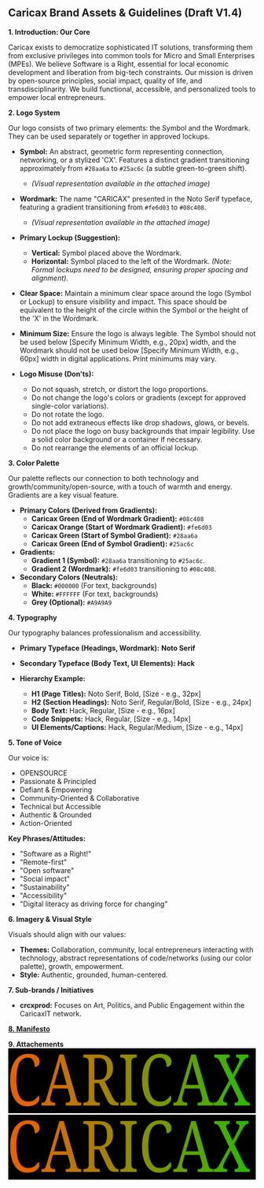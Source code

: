 ## Caricax Brand Assets & Guidelines (Draft V1.4)

**1. Introduction: Our Core**

Caricax exists to democratize sophisticated IT solutions, transforming them from exclusive privileges into common tools for Micro and Small Enterprises (MPEs). We believe Software is a Right, essential for local economic development and liberation from big-tech constraints. Our mission is driven by open-source principles, social impact, quality of life, and transdisciplinarity. We build functional, accessible, and personalized tools to empower local entrepreneurs.


**2. Logo System**

Our logo consists of two primary elements: the Symbol and the Wordmark. They can be used separately or together in approved lockups.

*   **Symbol:** An abstract, geometric form representing connection, networking, or a stylized 'CX'. Features a distinct gradient transitioning approximately from `#28aa6a` to `#25ac6c` (a subtle green-to-green shift).
    *   *(Visual representation available in the attached image)*
*   **Wordmark:** The name "CARICAX" presented in the Noto Serif typeface, featuring a gradient transitioning from `#fe6d03` to `#08c408`.
    *   *(Visual representation available in the attached image)*

*   **Primary Lockup (Suggestion):**
    *   **Vertical:** Symbol placed above the Wordmark.
    *   **Horizontal:** Symbol placed to the left of the Wordmark.
    *(Note: Formal lockups need to be designed, ensuring proper spacing and alignment).*

*   **Clear Space:** Maintain a minimum clear space around the logo (Symbol or Lockup) to ensure visibility and impact. This space should be equivalent to the height of the circle within the Symbol or the height of the 'X' in the Wordmark.
*   **Minimum Size:** Ensure the logo is always legible. The Symbol should not be used below [Specify Minimum Width, e.g., 20px] width, and the Wordmark should not be used below [Specify Minimum Width, e.g., 60px] width in digital applications. Print minimums may vary.
*   **Logo Misuse (Don'ts):**
    *   Do not squash, stretch, or distort the logo proportions.
    *   Do not change the logo's colors or gradients (except for approved single-color variations).
    *   Do not rotate the logo.
    *   Do not add extraneous effects like drop shadows, glows, or bevels.
    *   Do not place the logo on busy backgrounds that impair legibility. Use a solid color background or a container if necessary.
    *   Do not rearrange the elements of an official lockup.

**3. Color Palette**

Our palette reflects our connection to both technology and growth/community/open-source, with a touch of warmth and energy. Gradients are a key visual feature.

*   **Primary Colors (Derived from Gradients):**
    *   **Caricax Green (End of Wordmark Gradient):** `#08c408`
    *   **Caricax Orange (Start of Wordmark Gradient):** `#fe6d03`
    *   **Caricax Green (Start of Symbol Gradient):** `#28aa6a`
    *   **Caricax Green (End of Symbol Gradient):** `#25ac6c`
*   **Gradients:**
    *   **Gradient 1 (Symbol):** `#28aa6a` transitioning to `#25ac6c`.
    *   **Gradient 2 (Wordmark):** `#fe6d03` transitioning to `#08c408`.
*   **Secondary Colors (Neutrals):**
    *   **Black:** `#000000` (For text, backgrounds)
    *   **White:** `#FFFFFF` (For text, backgrounds)
    *   **Grey (Optional):** `#A9A9A9`

**4. Typography**

Our typography balances professionalism and accessibility.

*   **Primary Typeface (Headings, Wordmark):** **Noto Serif**
*   **Secondary Typeface (Body Text, UI Elements):** **Hack**

*   **Hierarchy Example:**
    *   **H1 (Page Titles):** Noto Serif, Bold, [Size - e.g., 32px]
    *   **H2 (Section Headings):** Noto Serif, Regular/Bold, [Size - e.g., 24px]
    *   **Body Text:** Hack, Regular, [Size - e.g., 16px]
    *   **Code Snippets:** Hack, Regular, [Size - e.g., 14px]
    *   **UI Elements/Captions:** Hack, Regular/Medium, [Size - e.g., 14px]

**5. Tone of Voice**

Our voice is:

*   OPENSOURCE
*   Passionate & Principled
*   Defiant & Empowering
*   Community-Oriented & Collaborative
*   Technical but Accessible
*   Authentic & Grounded
*   Action-Oriented

**Key Phrases/Attitudes:**

*   "Software as a Right!"
*   "Remote-first"
*   "Open software"
*   "Social impact"
*   "Sustainability"
*   "Accessibility"
*   "Digital literacy as driving force for changing"


**6. Imagery & Visual Style**

Visuals should align with our values:

*   **Themes:** Collaboration, community, local entrepreneurs interacting with technology, abstract representations of code/networks (using our color palette), growth, empowerment.
*   **Style:** Authentic, grounded, human-centered.

**7. Sub-brands / Initiatives**

*   **crcxprod:** Focuses on Art, Politics, and Public Engagement within the CaricaxIT network.

**[8. Manifesto](https://github.com/caricax-tech/manifesto?tab=readme-ov-file#manifesto)**

**9. Attachements**
![Logo](image-1.png)
![Logo](image.png)